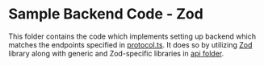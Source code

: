 # Sample Backend Code - Zod
This folder contains the code which implements setting up backend which matches the endpoints specified in [protocol.ts](../../protocol.ts).
It does so by utilizing [Zod](https://github.com/colinhacks/zod) library along with generic and Zod-specific libraries in [api folder](../../api).
